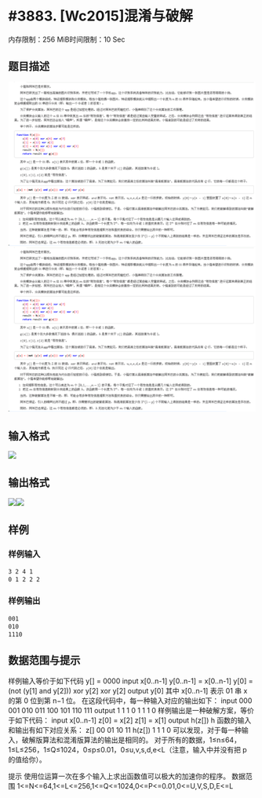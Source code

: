 # #3883. [Wc2015]混淆与破解

内存限制：256 MiB时间限制：10 Sec

## 题目描述

 ![](upload/201502/111.jpg)![](upload/201503/111.jpg)

## 输入格式

![](https://www.lydsy.com/JudgeOnline/upload/201503/222.PNG)

## 输出格式

 ![](https://www.lydsy.com/JudgeOnline/upload/201502/333.PNG)![](https://www.lydsy.com/JudgeOnline/upload/201503/333.PNG)

## 样例

### 样例输入

    
    3 2 4 1
    0 1 2 2 2
    

### 样例输出

    
    001
    010
    1110
    

## 数据范围与提示

样例输入等价于如下代码
y[] = 0000 input x[0..n-1] y[0..n-1] = x[0..n-1] y[0] = (not (y[1] and y[2])) xor y[2] xor y[2] output y[0]
其中 x[0..n-1] 表示 01 串 x 的第 0 位到第 n&minus;1 位。
在这段代码中，每一种输入对应的输出如下：
input     000     001     010     011     100     101     110     111
output     1     1     1     0     1     1     1     0
样例输出是一种破解方案，等价于如下代码：
input x[0..n-1] z[0] = x[2] z[1] = x[1] output h(z[])
h 函数的输入和输出有如下对应关系：
z[]     00     01     10     11
h(z[])     1     1     1     0
可以发现，对于每一种输入，破解版算法和混淆版算法的输出是相同的。
对于所有的数据，1&le;n&le;64，1&le;L&le;256，1&le;Q&le;1024，0&le;p&le;0.01，0&le;u,v,s,d,e<L（注意，输入中并没有把 p 的值给你）。

提示
使用位运算一次在多个输入上求出函数值可以极大的加速你的程序。
数据范围
1<=N<=64,1<=L<=256,1<=Q<=1024,0<=P<=0.01,0<=U,V,S,D,E<=L
